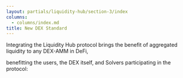 ```yaml
---
layout: partials/liquidity-hub/section-3/index
columns:
  - columns/index.md
title: New DEX Standard
---
```


Integrating the Liquidity Hub protocol brings the benefit of aggregated liquidity to any DEX-AMM in DeFi,

benefitting the users, the DEX itself, and Solvers participating in the protocol: